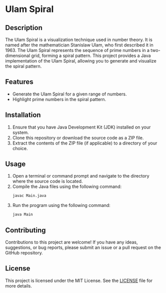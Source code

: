 # Ulam Spiral

## Description
The Ulam Spiral is a visualization technique used in number theory. It is named after the mathematician Stanislaw Ulam, who first described it in 1963. The Ulam Spiral represents the sequence of prime numbers in a two-dimensional grid, forming a spiral pattern. This project provides a Java implementation of the Ulam Spiral, allowing you to generate and visualize the spiral pattern.

## Features
- Generate the Ulam Spiral for a given range of numbers.
- Highlight prime numbers in the spiral pattern.

## Installation
1. Ensure that you have Java Development Kit (JDK) installed on your system.
2. Clone this repository or download the source code as a ZIP file.
3. Extract the contents of the ZIP file (if applicable) to a directory of your choice.

## Usage
1. Open a terminal or command prompt and navigate to the directory where the source code is located.
2. Compile the Java files using the following command:
    ```bash
    javac Main.java
    ```
3. Run the program using the following command:
    ```bash
    java Main
    ```

## Contributing
Contributions to this project are welcome! If you have any ideas, suggestions, or bug reports, please submit an issue or a pull request on the GitHub repository.

## License
This project is licensed under the MIT License. See the [LICENSE](LICENSE) file for more details.
